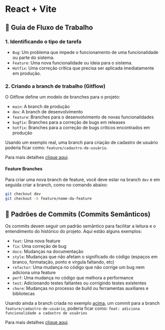 # React + Vite

## 📖 Guia de Fluxo de Trabalho 

### 1. Identificando o tipo de tarefa 

- `Bug`: Um problema que impede o funcionamento de uma funcionalidade ou parte do sistema.
- `Feature`: Uma nova funcionalidade ou ideia para o sistema.
- `Hotfix`: Uma correção crítica que precisa ser aplicada imediatamente em produção.


### 2. Criando a branch de trabalho (Gitflow)

O Gitflow define um modelo de branches para o projeto:

- `main`: A branch de produção
- `dev`: A branch de desenvolvimento
- `feature`: Branches para o desenvolvimento de novas funcionalidades
- `bugfix`: Branches para a correção de bugs em releases
- `hotfix`: Branches para a correção de bugs críticos encontrados em produção

<div id='branch-create-example' />  

Usando um exemplo real, uma branch para criação de cadastro de usuário poderia ficar como: `feature/cadastro-de-usuário`.

Para mais detalhes [clique aqui](https://medium.com/trainingcenter/utilizando-o-fluxo-git-flow-e63d5e0d5e04). 

#### Feature Branches

Para criar uma nova branch de feature, você deve estar na branch `dev` e em seguida criar a branch, como no comando abaixo:

```bash
git checkout dev
git checkout -b feature/nome-da-feature
```

## 📌 Padrões de Commits (Commits Semânticos)

Os commits devem seguir um padrão semântico para facilitar a leitura e o entendimento do histórico do projeto. Aqui estão alguns exemplos:

- `feat`: Uma nova feature
- `fix`: Uma correção de bug
- `docs`: Mudanças na documentação
- `style`: Mudanças que não afetam o significado do código (espaços em branco, formatação, ponto e vírgula faltando, etc)
- `refactor`: Uma mudança no código que não corrige um bug nem adiciona uma feature
- `perf`: Uma mudança no código que melhora a performance
- `test`: Adicionando testes faltantes ou corrigindo testes existentes
- `chore`: Mudanças no processo de build ou ferramentas auxiliares e bibliotecas

Usando ainda a branch criada no exemplo [acima](#branch-create-example), um commit para a branch `feature/cadastro-de-usuário`, poderia ficar como: `feat: adiciona funcionalidade a cadastro de usuários`

Para mais detalhes [clique aqui](https://www.conventionalcommits.org/en/v1.0.0/). 